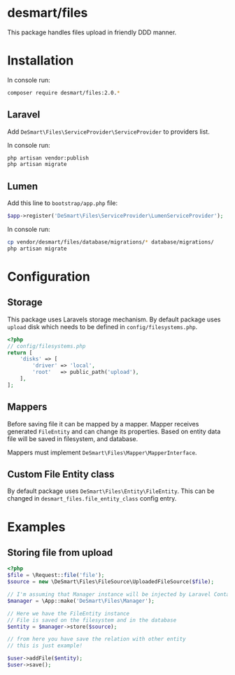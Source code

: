 # desmart/files

This package handles files upload in friendly DDD manner.

# Installation

In console run:

```bash
composer require desmart/files:2.0.*
```

## Laravel

Add `DeSmart\Files\ServiceProvider\ServiceProvider` to providers list.

In console run:

```bash
php artisan vendor:publish
php artisan migrate
```

## Lumen

Add this line to `bootstrap/app.php` file:

```php
$app->register('DeSmart\Files\ServiceProvider\LumenServiceProvider');
```

In console run:

```bash
cp vendor/desmart/files/database/migrations/* database/migrations/
php artisan migrate
```

# Configuration

## Storage

This package uses Laravels storage mechanism. By default package uses `upload` disk which needs to be defined in `config/filesystems.php`.

```php
<?php
// config/filesystems.php
return [
    'disks' => [
        'driver' => 'local',
        'root'   => public_path('upload'),        
    ],
];
```

## Mappers

Before saving file it can be mapped by a mapper. Mapper receives generated `FileEntity` and can change its properties. Based on entity data file will be saved in filesystem, and database.

Mappers must implement `DeSmart\Files\Mapper\MapperInterface`.

## Custom File Entity class

By default package uses `DeSmart\Files\Entity\FileEntity`. This can be changed in `desmart_files.file_entity_class` config entry.

# Examples

## Storing file from upload

```php
<?php
$file = \Request::file('file');
$source = new \DeSmart\Files\FileSource\UploadedFileSource($file);

// I'm assuming that Manager instance will be injected by Laravel Container
$manager = \App::make('DeSmart\Files\Manager');

// Here we have the FileEntity instance
// File is saved on the filesystem and in the database
$entity = $manager->store($source);

// from here you have save the relation with other entity
// this is just example!

$user->addFile($entity);
$user->save();
```